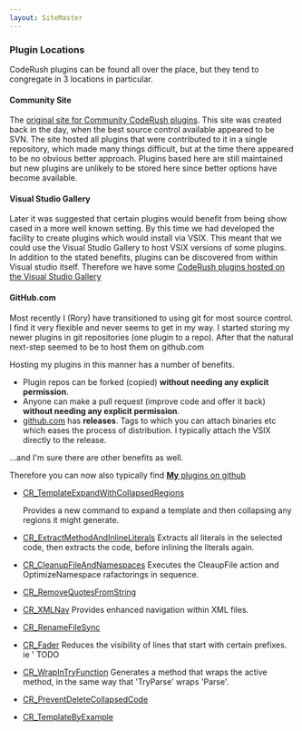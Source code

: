 ```yaml
---
layout: SiteMaster
---
```

### Plugin Locations
CodeRush plugins can be found all over the place, but they tend to congregate in 3 locations in particular.

#### Community Site
The [original site for Community CodeRush plugins](http://code.google.com/p/dxcorecommunityplugins/). This site was created back in the day, when the best source control available appeared to be SVN. 
The site hosted all plugins that were contributed to it in a single repository, which made many things difficult, but at the time there appeared to be no obvious better approach.
Plugins based here are still maintained but new plugins are unlikely to be stored here since better options have become available.

#### Visual Studio Gallery
Later it was suggested that certain plugins would benefit from being show cased in a more well known setting. By this time we had developed the facility to create plugins which would install via VSIX. This meant that we could use the Visual Studio Gallery to host VSIX versions of some plugins.
In addition to the stated benefits, plugins can be discovered from within Visual studio itself. 
Therefore we have some [CodeRush plugins hosted on the Visual Studio Gallery](http://visualstudiogallery.msdn.microsoft.com/site/search?query=CodeRush&f[0].Value=CodeRush%20&f[0].Type=SearchText&ac=4)

#### GitHub.com
Most recently I (Rory) have transitioned to using git for most source control. I find it very flexible and never seems to get in my way. 
I started storing my newer plugins in git repositories (one plugin to a repo). After that the natural next-step seemed to be to host them on github.com

Hosting my plugins in this manner has a number of benefits. 
 
 * Plugin repos can be forked (copied) __without needing any explicit permission__.
 * Anyone can make a pull request (improve code and offer it back) __without needing any explicit permission__.
 * [github.com](http://github.com) has __releases__. Tags to which you can attach binaries etc which eases the process of distribution. I typically attach the VSIX directly to the release.
 
...and I'm sure there are other benefits as well.

Therefore you can now also typically find [__My__ plugins on github](https://github.com/search?q=CodeRush++user%3ARoryBecker&type=Repositories&ref=advsearch&l=)
 
 * [CR_TemplateExpandWithCollapsedRegions](https://github.com/RoryBecker/CR_TemplateExpandWithCollapsedRegions)
 
   Provides a new command to expand a template and then collapsing any regions it might generate.
 * [CR_ExtractMethodAndInlineLiterals](https://github.com/RoryBecker/CR_ExtractMethodAndInlineLiterals)
   Extracts all literals in the selected code, then extracts the code, before inlining the literals again.
 * [CR_CleanupFileAndNamespaces](https://github.com/RoryBecker/CR_CleanupFileAndNamespaces)
    Executes the CleaupFile action and OptimizeNamespace rafactorings in sequence.
 * [CR_RemoveQuotesFromString](https://github.com/RoryBecker/CR_RemoveQuotesFromString)
 
 * [CR_XMLNav](https://github.com/RoryBecker/CR_XMLNav)
    Provides enhanced navigation within XML files.
 * [CR_RenameFileSync](https://github.com/RoryBecker/CR_RenameFileSync)
 * [CR_Fader](https://github.com/RoryBecker/CR_Fader)
    Reduces the visibility of lines that start with certain prefixes. ie ' TODO
 * [CR_WrapInTryFunction](https://github.com/RoryBecker/CR_WrapInTryFunction)
    Generates a method that wraps the active method, in the same way that 'TryParse' wraps 'Parse'.
 * [CR_PreventDeleteCollapsedCode](https://github.com/RoryBecker/CR_PreventDeleteCollapsedCode)
 * [CR_TemplateByExample](https://github.com/RoryBecker/CR_TemplateByExample)
 
 